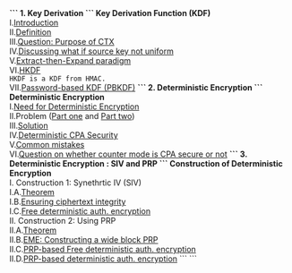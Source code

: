 <b>
```
1. Key Derivation
```
</b>
<b>Key Derivation Function (KDF)</b><br>
I.<a href="http://geekresearchlab.net/coursera/crypto1/key-1.jpg">Introduction</a><br>
II.<a href="http://geekresearchlab.net/coursera/crypto1/key-2.jpg">Definition</a><br>
III.<a href="http://geekresearchlab.net/coursera/crypto1/key-3.jpg">Question: Purpose of CTX</a><br>
IV.<a href="http://geekresearchlab.net/coursera/crypto1/key-4.jpg">Discussing what if source key not uniform</a><br>
V.<a href="http://geekresearchlab.net/coursera/crypto1/key-5.jpg">Extract-then-Expand paradigm</a><br>
VI.<a href="http://geekresearchlab.net/coursera/crypto1/key-6.jpg">HKDF</a><br>
<code>HKDF is a KDF from HMAC.</code><br>
VII.<a href="http://geekresearchlab.net/coursera/crypto1/key-7.jpg">Password-based KDF (PBKDF)</a>
<b>
```
2. Deterministic Encryption
```
</b>
<b>Deterministic Encryption</b><br>
I.<a href="http://geekresearchlab.net/coursera/crypto1/det-1.jpg">Need for Deterministic Encryption</a><br>
II.Problem (<a href="http://geekresearchlab.net/coursera/crypto1/det-2.jpg">Part one</a> and 
<a href="http://geekresearchlab.net/coursera/crypto1/det-2-1.jpg">Part two</a>)<br>
III.<a href="http://geekresearchlab.net/coursera/crypto1/det-3.jpg">Solution</a><br>
IV.<a href="http://geekresearchlab.net/coursera/crypto1/det-4.jpg">Deterministic CPA Security</a><br>
V.<a href="http://geekresearchlab.net/coursera/crypto1/det-5.jpg">Common mistakes</a><br>
VI.<a href="http://geekresearchlab.net/coursera/crypto1/det-6.jpg">Question on whether counter mode is CPA secure or not</a>
<b>
```
3. Deterministic Encryption : SIV and PRP
```
Construction of Deterministic Encryption <br></b>
I. Construction 1: Synethrtic IV (SIV) <br>
I.A.<a href="http://geekresearchlab.net/coursera/crypto1/11-1.jpg">Theorem</a><br>
I.B.<a href="http://geekresearchlab.net/coursera/crypto1/11-2.jpg">Ensuring ciphertext integrity</a><br>
I.C.<a href="http://geekresearchlab.net/coursera/crypto1/11-3.jpg">Free deterministic auth. encryption</a><br>
II. Construction 2: Using PRP <br>
II.A.<a href="http://geekresearchlab.net/coursera/crypto1/11-4.jpg">Theorem</a><br>
II.B.<a href="http://geekresearchlab.net/coursera/crypto1/11-5.jpg">EME: Constructing a wide block PRP</a><br>
II.C.<a href="http://geekresearchlab.net/coursera/crypto1/11-6.jpg">PRP-based Free deterministic auth. encryption</a><br>
II.D.<a href="http://geekresearchlab.net/coursera/crypto1/11-7.jpg">PRP-based deterministic auth. encryption</a>
```
```
